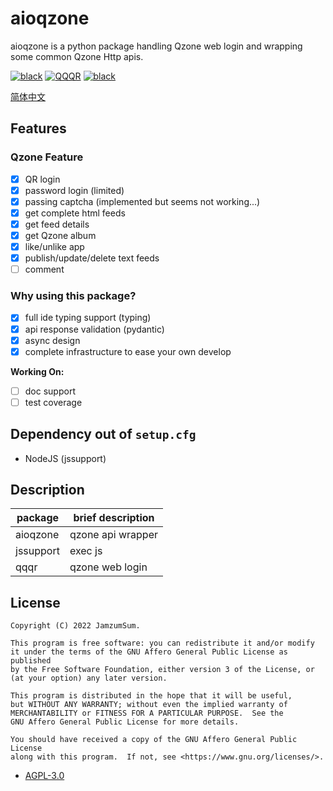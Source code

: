 # aioqzone

aioqzone is a python package handling Qzone web login and wrapping some common Qzone Http apis.

[![black](https://img.shields.io/badge/python-3.10-blue.svg)][home]
[![QQQR](https://github.com/JamzumSum/aioqzone/actions/workflows/qqqr.yml/badge.svg?branch=beta&event=schedule)](https://github.com/JamzumSum/aioqzone/actions/workflows/qqqr.yml)
[![black](https://img.shields.io/badge/code%20style-black-000000.svg)](https://github.com/psf/black)

[简体中文](README_zh-cn.md)

## Features

### Qzone Feature

- [x] QR login
- [x] password login (limited)
- [x] passing captcha (implemented but seems not working...)
- [x] get complete html feeds
- [x] get feed details
- [x] get Qzone album
- [x] like/unlike app
- [x] publish/update/delete text feeds
- [ ] comment

### Why using this package?

- [x] full ide typing support (typing)
- [x] api response validation (pydantic)
- [x] async design
- [x] complete infrastructure to ease your own develop

__Working On:__

- [ ] doc support
- [ ] test coverage

## Dependency out of `setup.cfg`

- NodeJS (jssupport)

## Description

|package    |brief description  |
|-----------|-------------------|
|aioqzone   |qzone api wrapper  |
|jssupport  |exec js            |
|qqqr       |qzone web login    |

## License

```
Copyright (C) 2022 JamzumSum.

This program is free software: you can redistribute it and/or modify
it under the terms of the GNU Affero General Public License as published
by the Free Software Foundation, either version 3 of the License, or
(at your option) any later version.

This program is distributed in the hope that it will be useful,
but WITHOUT ANY WARRANTY; without even the implied warranty of
MERCHANTABILITY or FITNESS FOR A PARTICULAR PURPOSE.  See the
GNU Affero General Public License for more details.

You should have received a copy of the GNU Affero General Public License
along with this program.  If not, see <https://www.gnu.org/licenses/>.
```

- [AGPL-3.0](LICENSE)


[home]: https://github.com/JamzumSum/aioqzone "Python wrapper for Qzone web login and Qzone http api"

